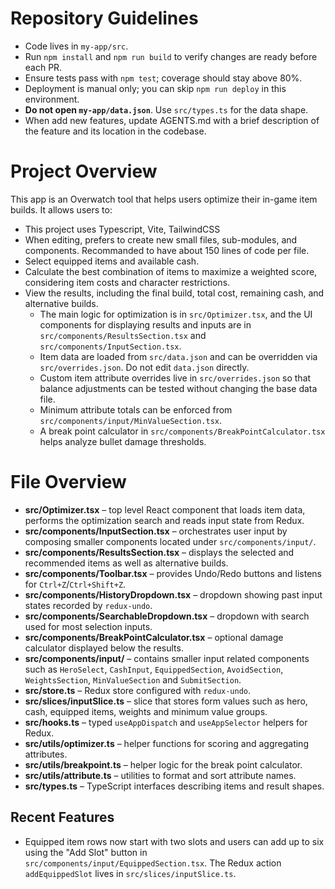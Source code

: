 # Repository Guidelines

- Code lives in `my-app/src`.
- Run `npm install` and `npm run build` to verify changes are ready before each PR.
- Ensure tests pass with `npm test`; coverage should stay above 80%.
- Deployment is manual only; you can skip `npm run deploy` in this environment.
- **Do not open `my-app/data.json`**. Use `src/types.ts` for the data shape.
- When add new features, update AGENTS.md with a brief description of the feature and its location in the codebase.


# Project Overview
This app is an Overwatch tool that helps users optimize their in-game item builds. It allows users to:
- This project uses Typescript, Vite, TailwindCSS
- When editing, prefers to create new small files, sub-modules, and components. Recommanded to have about 150 lines of code per file.
- Select equipped items and available cash.
- Calculate the best combination of items to maximize a weighted score, considering item costs and character restrictions.
- View the results, including the final build, total cost, remaining cash, and alternative builds.
  - The main logic for optimization is in `src/Optimizer.tsx`, and the UI components for displaying results and inputs are in `src/components/ResultsSection.tsx` and `src/components/InputSection.tsx`.
  - Item data are loaded from `src/data.json` and can be overridden via `src/overrides.json`. Do not edit `data.json` directly.
  - Custom item attribute overrides live in `src/overrides.json` so that balance adjustments can be tested without changing the base data file.
  - Minimum attribute totals can be enforced from `src/components/input/MinValueSection.tsx`.
  - A break point calculator in `src/components/BreakPointCalculator.tsx` helps analyze bullet damage thresholds.

# File Overview

- **src/Optimizer.tsx** – top level React component that loads item data, performs the optimization search and reads input state from Redux.
- **src/components/InputSection.tsx** – orchestrates user input by composing smaller components located under `src/components/input/`.
- **src/components/ResultsSection.tsx** – displays the selected and recommended items as well as alternative builds.
- **src/components/Toolbar.tsx** – provides Undo/Redo buttons and listens for `Ctrl+Z`/`Ctrl+Shift+Z`.
- **src/components/HistoryDropdown.tsx** – dropdown showing past input states recorded by `redux-undo`.
- **src/components/SearchableDropdown.tsx** – dropdown with search used for most selection inputs.
- **src/components/BreakPointCalculator.tsx** – optional damage calculator displayed below the results.
- **src/components/input/** – contains smaller input related components such as `HeroSelect`, `CashInput`, `EquippedSection`, `AvoidSection`, `WeightsSection`, `MinValueSection` and `SubmitSection`.
- **src/store.ts** – Redux store configured with `redux-undo`.
- **src/slices/inputSlice.ts** – slice that stores form values such as hero, cash, equipped items, weights and minimum value groups.
- **src/hooks.ts** – typed `useAppDispatch` and `useAppSelector` helpers for Redux.
- **src/utils/optimizer.ts** – helper functions for scoring and aggregating attributes.
- **src/utils/breakpoint.ts** – helper logic for the break point calculator.
- **src/utils/attribute.ts** – utilities to format and sort attribute names.
- **src/types.ts** – TypeScript interfaces describing items and result shapes.

## Recent Features

- Equipped item rows now start with two slots and users can add up to six using
  the "Add Slot" button in `src/components/input/EquippedSection.tsx`. The
  Redux action `addEquippedSlot` lives in `src/slices/inputSlice.ts`.
